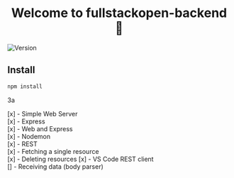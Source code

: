 <h1 align="center">Welcome to fullstackopen-backend 👋</h1>
<p>
  <img alt="Version" src="https://img.shields.io/badge/version-1.0.0-blue.svg?cacheSeconds=2592000" />
</p>

## Install

```sh
npm install
```

3a

[x] - Simple Web Server  
[x] - Express  
[x] - Web and Express  
[x] - Nodemon  
[x] - REST  
[x] - Fetching a single resource  
[x] - Deleting resources
[x] - VS Code REST client  
[] - Receiving data (body parser)
